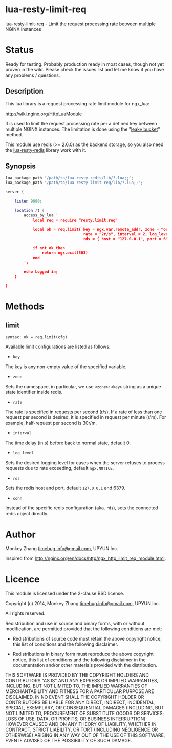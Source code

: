 # lua-resty-limit-req

lua-resty-limit-req - Limit the request processing rate between multiple NGINX instances

# Status

Ready for testing. Probably production ready in most cases, though not yet proven in the wild. Please check the issues list and let me know if you have any problems / questions.

## Description

This lua library is a request processing rate limit module for ngx_lua:

http://wiki.nginx.org/HttpLuaModule

It is used to limit the request processing rate per a defined key between multiple NGINX instances. The limitation is done using the "[leaky bucket](http://en.wikipedia.org/wiki/Leaky_bucket)" method.

This module use redis (>= [2.6.0](http://redis.io/commands/eval)) as the backend storage, so you also need the [lua-resty-redis](https://github.com/openresty/lua-resty-redis) library work with it.

## Synopsis

````lua
lua_package_path "/path/to/lua-resty-redis/lib/?.lua;;";
lua_package_path "/path/to/lua-resty-limit-req/lib/?.lua;;";

server {

    listen 9090;

    location /t {
        access_by_lua '
            local req = require "resty.limit.req"

            local ok = req.limit{ key = ngx.var.remote_addr, zone = "one",
                                  rate = "2r/s", interval = 2, log_level = ngx.NOTICE,
                                  rds = { host = "127.0.0.1", port = 6379 }}

            if not ok then
                return ngx.exit(503)
            end
        ';

        echo Logged in;
    }

}
````

# Methods

## limit

`syntax: ok = req.limit(cfg)`

Available limit configurations are listed as follows:

* `key`

The key is any non-empty value of the specified variable.

* `zone`

Sets the namespace, in particular, we use `<zone>:<key>` string as a unique state identifier inside redis.

* `rate`

The rate is specified in requests per second (r/s). If a rate of less than one request per second is desired, it is specified in request per minute (r/m). For example, half-request per second is 30r/m.

* `interval`

The time delay (in s) before back to normal state, default 0.

* `log_level`

Sets the desired logging level for cases when the server refuses to process requests due to rate exceeding, default `ngx.NOTICE`.

* `rds`

Sets the redis host and port, default `127.0.0.1` and 6379.

* `conn`

Instead of the specific redis configuration (aka. `rds`), sets the connected redis object directly.


# Author

Monkey Zhang <timebug.info@gmail.com>, UPYUN Inc.

Inspired from http://nginx.org/en/docs/http/ngx_http_limit_req_module.html.

# Licence

This module is licensed under the 2-clause BSD license.

Copyright (c) 2014, Monkey Zhang <timebug.info@gmail.com>, UPYUN Inc.

All rights reserved.

Redistribution and use in source and binary forms, with or without modification, are permitted provided that the following conditions are met:

* Redistributions of source code must retain the above copyright notice, this list of conditions and the following disclaimer.

* Redistributions in binary form must reproduce the above copyright notice, this list of conditions and the following disclaimer in the documentation and/or other materials provided with the distribution.

THIS SOFTWARE IS PROVIDED BY THE COPYRIGHT HOLDERS AND CONTRIBUTORS "AS IS" AND ANY EXPRESS OR IMPLIED WARRANTIES, INCLUDING, BUT NOT LIMITED TO, THE IMPLIED WARRANTIES OF MERCHANTABILITY AND FITNESS FOR A PARTICULAR PURPOSE ARE DISCLAIMED. IN NO EVENT SHALL THE COPYRIGHT HOLDER OR CONTRIBUTORS BE LIABLE FOR ANY DIRECT, INDIRECT, INCIDENTAL, SPECIAL, EXEMPLARY, OR CONSEQUENTIAL DAMAGES (INCLUDING, BUT NOT LIMITED TO, PROCUREMENT OF SUBSTITUTE GOODS OR SERVICES; LOSS OF USE, DATA, OR PROFITS; OR BUSINESS INTERRUPTION) HOWEVER CAUSED AND ON ANY THEORY OF LIABILITY, WHETHER IN CONTRACT, STRICT LIABILITY, OR TORT (INCLUDING NEGLIGENCE OR OTHERWISE) ARISING IN ANY WAY OUT OF THE USE OF THIS SOFTWARE, EVEN IF ADVISED OF THE POSSIBILITY OF SUCH DAMAGE.
